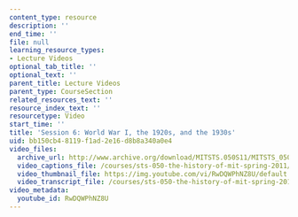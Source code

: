 ```yaml
---
content_type: resource
description: ''
end_time: ''
file: null
learning_resource_types:
- Lecture Videos
optional_tab_title: ''
optional_text: ''
parent_title: Lecture Videos
parent_type: CourseSection
related_resources_text: ''
resource_index_text: ''
resourcetype: Video
start_time: ''
title: 'Session 6: World War I, the 1920s, and the 1930s'
uid: bb150cb4-8119-f1ad-2e16-d8b8a340a0e4
video_files:
  archive_url: http://www.archive.org/download/MITSTS.050S11/MITSTS_050S11lec06_300k.mp4
  video_captions_file: /courses/sts-050-the-history-of-mit-spring-2011/d2c32d9ab81a5c9c93e745c9ad5aff80_RwDQWPhNZ8U.vtt
  video_thumbnail_file: https://img.youtube.com/vi/RwDQWPhNZ8U/default.jpg
  video_transcript_file: /courses/sts-050-the-history-of-mit-spring-2011/f51a3af854821b9e2cc487a48c6761cb_RwDQWPhNZ8U.pdf
video_metadata:
  youtube_id: RwDQWPhNZ8U
---
```

